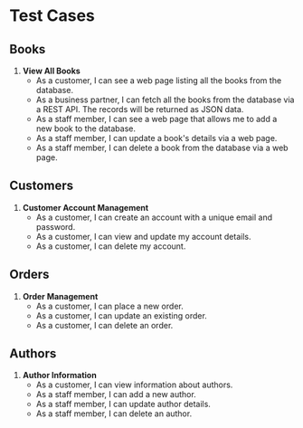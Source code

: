 # Test Cases

## Books

1. **View All Books**
   - As a customer, I can see a web page listing all the books from the database.
   - As a business partner, I can fetch all the books from the database via a REST API. The records will be returned as JSON data.
   - As a staff member, I can see a web page that allows me to add a new book to the database.
   - As a staff member, I can update a book's details via a web page.
   - As a staff member, I can delete a book from the database via a web page.

## Customers

1. **Customer Account Management**
   - As a customer, I can create an account with a unique email and password.
   - As a customer, I can view and update my account details.
   - As a customer, I can delete my account.

## Orders

1. **Order Management**
   - As a customer, I can place a new order.
   - As a customer, I can update an existing order.
   - As a customer, I can delete an order.

## Authors

1. **Author Information**
   - As a customer, I can view information about authors.
   - As a staff member, I can add a new author.
   - As a staff member, I can update author details.
   - As a staff member, I can delete an author.